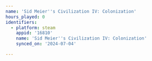 ```yaml
---
name: 'Sid Meier''s Civilization IV: Colonization'
hours_played: 0
identifiers:
  - platform: steam
    appid: '16810'
    name: 'Sid Meier''s Civilization IV: Colonization'
    synced_on: '2024-07-04'

---
```

